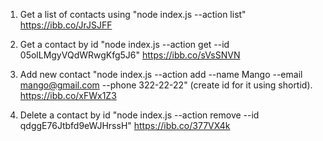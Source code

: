 1. Get a list of contacts using "node index.js --action list"
  https://ibb.co/JrJSJFF
  
2. Get a contact by id "node index.js --action get --id 05olLMgyVQdWRwgKfg5J6"
  https://ibb.co/sVsSNVN
  
3. Add new contact "node index.js --action add --name Mango --email mango@gmail.com --phone 322-22-22" (create id for it using shortid).
  https://ibb.co/xFWx1Z3
  
4. Delete a contact by id "node index.js --action remove --id qdggE76Jtbfd9eWJHrssH"
  https://ibb.co/377VX4k
